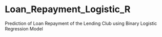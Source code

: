 # Loan_Repayment_Logistic_R
Prediction of Loan Repayment of the Lending Club using Binary Logistic Regression Model
